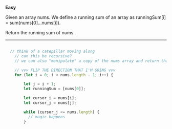 **Easy**

Given an array nums. We define a running sum of an array as runningSum[i] = sum(nums[0]…nums[i]).

Return the running sum of nums.

<hr>

```js

  // think of a catepillar moving along
    // can this be recursive?
    // we can also "manipulate" a copy of the nums array and return that

    // vvv FLIP THE DIRECTION THAT I'M GOING vvv
    for (let i = 0; i < nums.length - 1; i++) {

        let j = i + 1;
        let runningSum = [nums[0]];

        let cursor_i = nums[i];
        let cursor_j = nums[j];

        while (cursor_j <= nums.length) {
          // magic happens
        }



```
